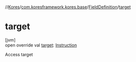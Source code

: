 //[Kores](../../../index.md)/[com.koresframework.kores.base](../index.md)/[FieldDefinition](index.md)/[target](target.md)

# target

[jvm]\
open override val [target](target.md): [Instruction](../../com.koresframework.kores/-instruction/index.md)

Access target
